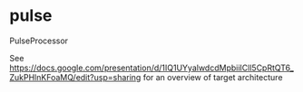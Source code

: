 # pulse
PulseProcessor

See https://docs.google.com/presentation/d/1IQ1UYyalwdcdMpbiiICll5CpRtQT6_ZukPHlnKFoaMQ/edit?usp=sharing for an overview of target architecture

